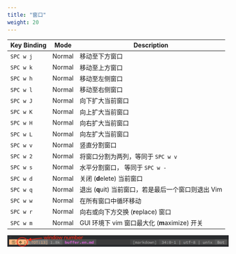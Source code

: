 ```yaml
---
title: "窗口"
weight: 20
---
```


| Key Binding   | Mode     | Description                                               |
| ------------- | -------- | --------------------------------------------------------- |
| `SPC w j`     | Normal   | 移动至下方窗口                                            |
| `SPC w k`     | Normal   | 移动至上方窗口                                            |
| `SPC w h`     | Normal   | 移动至左侧窗口                                            |
| `SPC w l`     | Normal   | 移动至右侧窗口                                            |
| `SPC w J`     | Normal   | 向下扩大当前窗口                                          |
| `SPC w K`     | Normal   | 向上扩大当前窗口                                          |
| `SPC w H`     | Normal   | 向右扩大当前窗口                                          |
| `SPC w L`     | Normal   | 向左扩大当前窗口                                          |
| `SPC w v`     | Normal   | 竖直分割窗口                                              |
| `SPC w 2`     | Normal   | 将窗口分割为两列，等同于 `SPC w v`                        |
| `SPC w s`     | Normal   | 水平分割窗口， 等同于 `SPC w -`                           |
| `SPC w d`     | Normal   | 关闭 (**d**elete) 当前窗口                                |
| `SPC w q`     | Normal   | 退出 (**q**uit) 当前窗口，若是最后一个窗口则退出 Vim      |
| `SPC w w`     | Normal   | 在所有窗口中循环移动                                      |
| `SPC w r`     | Normal   | 向右或向下方交换 (**r**eplace) 窗口                       |
| `SPC w m`     | Normal   | GUI 环境下 vim 窗口最大化 (**m**aximize) 开关             |

![window number](images/window-number.png)
